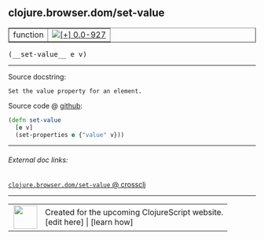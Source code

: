 ## clojure.browser.dom/set-value



 <table border="1">
<tr>
<td>function</td>
<td><a href="https://github.com/cljsinfo/cljs-api-docs/tree/0.0-927"><img valign="middle" alt="[+] 0.0-927" title="Added in 0.0-927" src="https://img.shields.io/badge/+-0.0--927-lightgrey.svg"></a> </td>
</tr>
</table>


 <samp>
(__set-value__ e v)<br>
</samp>

---





Source docstring:

```
Set the value property for an element.
```


Source code @ [github](https://github.com/clojure/clojurescript/blob/r1798/src/cljs/clojure/browser/dom.cljs#L142-L145):

```clj
(defn set-value
  [e v]
  (set-properties e {"value" v}))
```

<!--
Repo - tag - source tree - lines:

 <pre>
clojurescript @ r1798
└── src
    └── cljs
        └── clojure
            └── browser
                └── <ins>[dom.cljs:142-145](https://github.com/clojure/clojurescript/blob/r1798/src/cljs/clojure/browser/dom.cljs#L142-L145)</ins>
</pre>

-->

---



###### External doc links:

[`clojure.browser.dom/set-value` @ crossclj](http://crossclj.info/fun/clojure.browser.dom.cljs/set-value.html)<br>

---

 <table>
<tr><td>
<img valign="middle" align="right" width="48px" src="http://i.imgur.com/Hi20huC.png">
</td><td>
Created for the upcoming ClojureScript website.<br>
[edit here] | [learn how]
</td></tr></table>

[edit here]:https://github.com/cljsinfo/cljs-api-docs/blob/master/cljsdoc/clojure.browser.dom_set-value.cljsdoc
[learn how]:https://github.com/cljsinfo/cljs-api-docs/wiki/cljsdoc-files

<!--

This information was too distracting to show to readers, but I'll leave it
commented here since it is helpful to:

- pretty-print the data used to generate this document
- and show how to retrieve that data



The API data for this symbol:

```clj
{:ns "clojure.browser.dom",
 :name "set-value",
 :signature ["[e v]"],
 :history [["+" "0.0-927"]],
 :type "function",
 :full-name-encode "clojure.browser.dom_set-value",
 :source {:code "(defn set-value\n  [e v]\n  (set-properties e {\"value\" v}))",
          :title "Source code",
          :repo "clojurescript",
          :tag "r1798",
          :filename "src/cljs/clojure/browser/dom.cljs",
          :lines [142 145]},
 :full-name "clojure.browser.dom/set-value",
 :docstring "Set the value property for an element."}

```

Retrieve the API data for this symbol:

```clj
;; from Clojure REPL
(require '[clojure.edn :as edn])
(-> (slurp "https://raw.githubusercontent.com/cljsinfo/cljs-api-docs/catalog/cljs-api.edn")
    (edn/read-string)
    (get-in [:symbols "clojure.browser.dom/set-value"]))
```

-->
